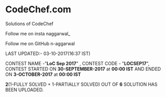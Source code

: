 <b><h1>CodeChef.com</h1></b>

Solutions of CodeChef

Follow me on insta naggarwal_

Follow me on GitHub n-aggarwal

LAST UPDATED:- 03-10-2017(16:37 IST)

CONTEST NAME -"<b>LoC Sep 2017</b>" , CONTEST CODE - "<b>LOCSEP17</b>", CONTEST STARTED ON <b>30-SEPTEMBER-2017</b> at <b>00:00 IST</b> AND ENDED ON <b>3-OCTOBER-2017</b> at <b>00:00 IST</b>

<b>2</b>(1-FULLY SOLVED + 1-PARTIALLY SOLVED) OUT OF <b>6</b> SOLUTION HAS BEEN UPLOADED. 
